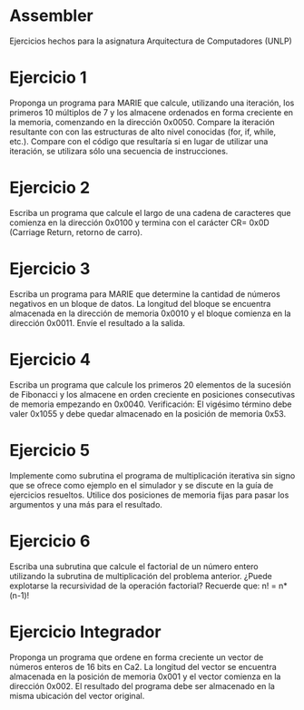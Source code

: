 # Assembler

Ejercicios hechos para la asignatura Arquitectura de Computadores (UNLP)



# Ejercicio 1
Proponga un programa para MARIE que calcule, utilizando una iteración, los primeros 10 múltiplos de 7 y los almacene ordenados en forma creciente en la memoria, comenzando en la dirección 0x0050. Compare la iteración resultante con
con las estructuras de alto nivel conocidas (for, if, while, etc.). Compare con el código que resultaría si en lugar de utilizar una iteración, se utilizara sólo una secuencia de instrucciones.

# Ejercicio 2
Escriba un programa que calcule el largo de una cadena de caracteres que comienza en la dirección 0x0100 y termina con el carácter CR= 0x0D (Carriage Return, retorno de carro).

# Ejercicio 3
Escriba un programa para MARIE que determine la cantidad de números negativos en un bloque de datos. La longitud del bloque se encuentra almacenada en la dirección de memoria 0x0010 y el bloque comienza en la dirección 0x0011. Envíe el resultado a la salida.

# Ejercicio 4
Escriba un programa que calcule los primeros 20 elementos de la sucesión de Fibonacci y los almacene en orden creciente en posiciones consecutivas de memoria empezando en 0x0040. Verificación: El vigésimo término debe valer 0x1055 y debe
quedar almacenado en la posición de memoria 0x53.

# Ejercicio 5
Implemente como subrutina el programa de multiplicación iterativa sin signo que se ofrece como ejemplo en el simulador y se discute en la guía de ejercicios resueltos. Utilice dos posiciones de memoria fijas para pasar los argumentos y una más para el resultado.

# Ejercicio 6
Escriba una subrutina que calcule el factorial de un número entero utilizando la subrutina de multiplicación del problema anterior. ¿Puede explotarse la recursividad de la operación factorial? Recuerde que: n! = n*(n-1)!

# Ejercicio Integrador
Proponga un programa que ordene en forma creciente un vector de números enteros de 16 bits en Ca2. La longitud del vector se encuentra almacenada en la posición de memoria 0x001 y el vector comienza en la dirección 0x002. El resultado del programa debe ser almacenado en la misma ubicación del vector original.